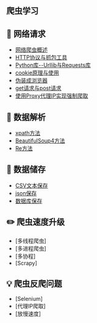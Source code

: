 ## 爬虫学习

## :watermelon: 网络请求
- [网络爬虫概述](https://github.com/KissMyLady/RobotSpiders_is_come_in/blob/master/None/1--%E7%88%AC%E8%99%AB%E6%A6%82%E8%BF%B0.md)
- [HTTP协议与抓包工具](https://github.com/KissMyLady/RobotSpiders_is_come_in/blob/master/None/HTTP协议与抓包工具.md)
- [Python库--Urllib与Requests库](https://github.com/KissMyLady/RobotSpiders_is_come_in/blob/master/None/Python库--Urllib与Requests库.md)
- [cookie原理与使用](https://github.com/KissMyLady/RobotSpiders_is_come_in/blob/master/None/cookie原理与使用.md)
- [伪装成浏览器](https://github.com/KissMyLady/RobotSpiders_is_come_in/blob/master/None/伪装成浏览器.md)
- [get请求与post请求](https://github.com/KissMyLady/RobotSpiders_is_come_in/blob/master/None/get请求与post请求.md)
- [使用Proxy代理IP实现强制爬取](https://github.com/KissMyLady/RobotSpiders_is_come_in/blob/master/None/使用Proxy代理IP实现强制爬取.md)

## :wrench:  数据解析
- [xpath方法](https://github.com/KissMyLady/RobotSpiders_is_come_in/blob/master/None/xpath方法.md)
- [BeautifulSoup4方法](https://github.com/KissMyLady/RobotSpiders_is_come_in/blob/master/None/BeautifulSoup4方法.md)
- [Re方法](https://github.com/KissMyLady/RobotSpiders_is_come_in/blob/master/None/Re方法.md)

  
## :floppy_disk: 数据储存
- [CSV文本保存](https://github.com/KissMyLady/RobotSpiders_is_come_in/blob/master/None/CSV文本保存.md)
- [json保存](https://github.com/KissMyLady/RobotSpiders_is_come_in/blob/master/None/json保存.md)
- [数据库保存](https://github.com/KissMyLady/RobotSpiders_is_come_in/blob/master/None/数据库保存器.md)

 
## :pencil2: 爬虫速度升级
- [多线程爬虫]
- [多进程爬虫]
- [多协程]
- [Scrapy]


## :bulb: 爬虫反爬问题
- [Selenium]
- [代理IP爬取]
- [放慢速度]

